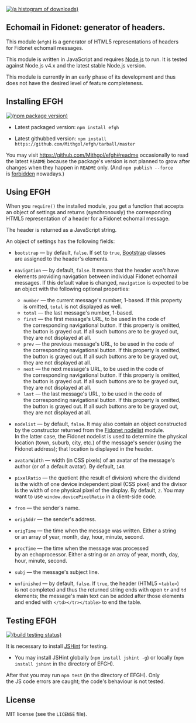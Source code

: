 [![(a histogram of downloads)](https://nodei.co/npm-dl/efgh.png?height=3)](https://npmjs.org/package/efgh)

## Echomail in Fidonet: generator of headers.

This module (`efgh`) is a generator of HTML5 representations of headers for Fidonet echomail messages.

This module is written in JavaScript and requires [Node.js](http://nodejs.org/) to run. It is tested against Node.js v4.x and the latest stable Node.js version.

This module is currently in an early phase of its development and thus does not have the desired level of feature completeness.

## Installing EFGH

[![(npm package version)](https://nodei.co/npm/efgh.png?downloads=true&downloadRank=true)](https://npmjs.org/package/efgh)

* Latest packaged version: `npm install efgh`

* Latest githubbed version: `npm install https://github.com/Mithgol/efgh/tarball/master`

You may visit https://github.com/Mithgol/efgh#readme occasionally to read the latest `README` because the package's version is not planned to grow after changes when they happen in `README` only. (And `npm publish --force` is [forbidden](http://blog.npmjs.org/post/77758351673/no-more-npm-publish-f) nowadays.)

## Using EFGH

When you `require()` the installed module, you get a function that accepts an object of settings and returns (synchronously) the corresponding HTML5 representation of a header for a Fidonet echomail message.

The header is returned as a JavaScript string.

An object of settings has the following fields:

* `bootstrap` — by default, `false`. If set to `true`, [Bootstrap](http://getbootstrap.com/) classes are assigned to the header's elements.

* `navigation` — by default, `false`. It means that the header won't have elements providing navigation between individual Fidonet echomail messages. If this default value is changed, `navigation` is expected to be an object with the following optional properties:
   * `number` — the current message's number, 1-based. If this property is omitted, `total` is not displayed as well.
   * `total` — the last message's number, 1-based.
   * `first` — the first message's URL, to be used in the code of the corresponding navigational button. If this property is omitted, the button is grayed out. If all such buttons are to be grayed out, they are not displayed at all.
   * `prev` — the previous message's URL, to be used in the code of the corresponding navigational button. If this property is omitted, the button is grayed out. If all such buttons are to be grayed out, they are not displayed at all.
   * `next` — the next message's URL, to be used in the code of the corresponding navigational button. If this property is omitted, the button is grayed out. If all such buttons are to be grayed out, they are not displayed at all.
   * `last` — the last message's URL, to be used in the code of the corresponding navigational button. If this property is omitted, the button is grayed out. If all such buttons are to be grayed out, they are not displayed at all.

* `nodelist` — by default, `false`. It may also contain an object constructed by the constructor returned from the [Fidonet nodelist](https://github.com/Mithgol/node-fidonet-nodelist) module. In the latter case, the Fidonet nodelist is used to determine the physical location (town, suburb, city, etc.) of the message's sender (using the Fidonet address); that location is displayed in the header.

* `avatarWidth` — width (in CSS pixels) of an avatar of the message's author (or of a default avatar). By default, `140`.

* `pixelRatio` — the quotient (the result of division) where the dividend is the width of one device independent pixel (CSS pixel) and the divisor is the width of one physical pixel of the display. By default, `2`. You may want to use `window.devicePixelRatio` in a client-side code.

* `from` — the sender's name.

* `origAddr` — the sender's address.

* `origTime` — the time when the message was written. Either a string or an array of year, month, day, hour, minute, second.

* `procTime` — the time when the message was processed by an echoprocessor. Either a string or an array of year, month, day, hour, minute, second.

* `subj` — the message's subject line.

* `unfinished` — by default, `false`. If `true`, the header (HTML5 `<table>`) is not completed and thus the returned string ends with open `tr` and `td` elements; the message's main text can be added after those elements and ended with `</td></tr></table>` to end the table.

## Testing EFGH

[![(build testing status)](https://img.shields.io/travis/Mithgol/efgh/master.svg?style=plastic)](https://travis-ci.org/Mithgol/efgh)

It is necessary to install [JSHint](http://jshint.com/) for testing.

* You may install JSHint globally (`npm install jshint -g`) or locally (`npm install jshint` in the directory of EFGH).

After that you may run `npm test` (in the directory of EFGH). Only the JS code errors are caught; the code's behaviour is not tested.

## License

MIT license (see the `LICENSE` file).